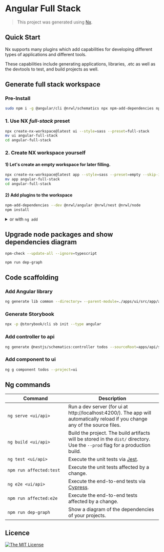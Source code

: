 # Angular Full Stack

> This project was generated using [Nx](https://nx.dev).

## Quick Start

Nx supports many plugins which add capabilities for developing different types of applications and different tools.

These capabilities include generating applications, libraries, .etc as well as the devtools to test, and build projects as well.

## Generate full stack workspace

### Pre-Install
```bash
sudo npm i -g @angular/cli @nrwl/schematics npx npm-add-dependencies npm-check
```

### 1. Use NX *full-stack* preset

```bash
npx create-nx-workspace@latest ui --style=sass --preset=full-stack
mv ui angular-full-stack
cd angular-full-stack
```

### 2. Create NX workspace yourself

#### 1) Let's create an empty workspace for later filling.

```bash
npx create-nx-workspace@latest app --style=sass --preset=empty --skip-install
mv app angular-full-stack
cd angular-full-stack
```

#### 2) Add plugins to the workspace

```bash
npm-add-dependencies --dev @nrwl/angular @nrwl/nest @nrwl/node
npm install
```
<details>
<summary>or with <code>ng add</code></summary>
<pre>
ng add @nrwl/angular --unit-test-runner=jest --e2e-test-runner=cypress
ng add @nrwl/nest
ng add @nrwl/node
</pre>
</details>

## Upgrade node packages and show dependencies diagram

```bash
npm-check --update-all --ignore=typescript

npm run dep-graph
```

## Code scaffolding

### Add Angular library
```bash
ng generate lib common --directory= --parent-module=./apps/ui/src/app/app.module.ts --publishable=true --routing=true --style=sass --unit-test-runner=none
```

### Generate Storybook
```bash
npx -p @storybook/cli sb init --type angular
```

### Add controller to api
```bash
ng generate @nestjs/schematics:controller todos --sourceRoot=apps/api/src --path=app
```

### Add component to ui
```bash
ng g component todos --project=ui
```

## Ng commands

| &nbsp;&nbsp;&nbsp;&nbsp;&nbsp;&nbsp;&nbsp;&nbsp;&nbsp;&nbsp;&nbsp;&nbsp;Command&nbsp;&nbsp;&nbsp;&nbsp;&nbsp;&nbsp;&nbsp;&nbsp;&nbsp;&nbsp;&nbsp;&nbsp; | Description |
| ----------------------- | ----------- |
| `ng serve <ui/api>`     | Run a dev server (for ui at http://localhost:4200/). The app will automatically reload if you change any of the source files. |
| `ng build <ui/api>`     | Build the project. The build artifacts will be stored in the `dist/` directory. Use the `--prod` flag for a production build. |
| `ng test <ui/api>`      | Execute the unit tests via [Jest](https://jestjs.io). |
| `npm run affected:test` | Execute the unit tests affected by a change. |
| `ng e2e <ui/api>`       | Execute the end-to-end tests via [Cypress](https://www.cypress.io). |
| `npm run affected:e2e`  | Execute the end-to-end tests affected by a change. |
| `npm run dep-graph`     | Show a diagram of the dependencies of your projects. |

## Licence
[![The MIT License](https://img.shields.io/badge/license-MIT-orange.svg?color=blue&style=flat-square)](http://opensource.org/licenses/MIT)
